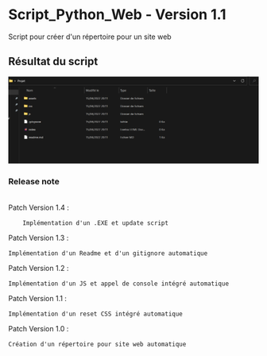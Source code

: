 # Script_Python_Web - Version 1.1

Script pour créer d'un répertoire pour un site web

## Résultat du script 
![Resultat](./img/resultat.png)


### Release note 
<br>
Patch Version 1.4 :

        Implémentation d'un .EXE et update script

Patch Version 1.3 : 

    Implémentation d'un Readme et d'un gitignore automatique

Patch Version 1.2 : 

    Implémentation d'un JS et appel de console intégré automatique
Patch Version 1.1 : 

    Implémentation d'un reset CSS intégré automatique

Patch Version 1.0 : 
    
    Création d'un répertoire pour site web automatique




